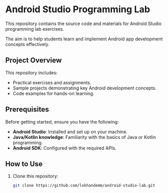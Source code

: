 # Android Studio Programming Lab

This repository contains the source code and materials for Android Studio programming lab exercises. 

The aim is to help students learn and implement Android app development concepts effectively.

## Project Overview

This repository includes:
- Practical exercises and assignments.
- Sample projects demonstrating key Android development concepts.
- Code examples for hands-on learning.

## Prerequisites

Before getting started, ensure you have the following:
- **Android Studio**: Installed and set up on your machine.  
- **Java/Kotlin knowledge**: Familiarity with the basics of Java or Kotlin programming.  
- **Android SDK**: Configured with the required APIs.  

## How to Use

1. Clone this repository:  
   ```bash
   git clone https://github.com/lokhandemm/android-studio-lab.git
